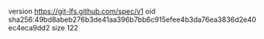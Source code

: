 version https://git-lfs.github.com/spec/v1
oid sha256:49bd8abeb276b3de41aa396b7bb6c915efee4b3da76ea3836d2e40ec4eca9dd2
size 122
